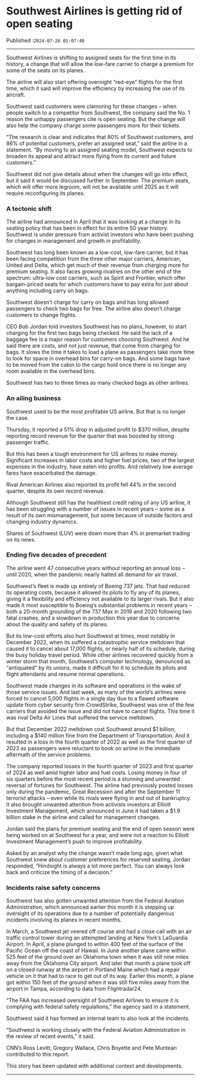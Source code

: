 # Southwest Airlines is getting rid of open seating

Published :`2024-07-26 01:07:40`

---

Southwest Airlines is shifting to assigned seats for the first time in its history, a change that will allow the low-fare carrier to charge a premium for some of the seats on its planes.

The airline will also start offering overnight “red-eye” flights for the first time, which it said will improve the efficiency by increasing the use of its aircraft.

Southwest said customers were clamoring for these changes – when people switch to a competitor from Southwest, the company said the No. 1 reason the unhappy passengers cite is open seating. But the change will also help the company charge some passengers more for their tickets.

“The research is clear and indicates that 80% of Southwest customers, and 86% of potential customers, prefer an assigned seat,” said the airline in a statement. “By moving to an assigned seating model, Southwest expects to broaden its appeal and attract more flying from its current and future customers.”

Southwest did not give details about when the changes will go into effect, but it said it would be discussed further in September.  The premium seats, which will offer more legroom, will not be available until 2025 as it will require reconfiguring its planes.

### A tectonic shift

The airline had announced in April that it was looking at a change in its seating policy that has been in effect for its entire 50 year history. Southwest is under pressure from activist investors who have been pushing for changes in management and growth in profitability.

Southwest has long been known as a low-cost, low-fare carrier, but it has been facing competition from the three other major carriers, American, United and Delta, which get much of their revenue from charging more for premium seating. It also faces growing rivalries on the other end of the spectrum: ultra-low cost carriers, such as Spirit and Frontier, which offer bargain-priced seats for which customers have to pay extra for just about anything including carry on bags.

Southwest doesn’t charge for carry on bags and has long allowed passengers to check two bags for free. The airline also doesn’t charge customers to change flights.

CEO Bob Jordan told investors Southwest has no plans, however, to start charging for the first two bags being checked. He said the lack of a baggage fee is a major reason for customers choosing Southwest. And he said there are costs, and not just revenue, that come from charging for bags. It slows the time it takes to load a plane as passengers take more time to look for space in overhead bins for carry-on bags. And some bags have to be moved from the cabin to the cargo hold once there is no longer any room available in the overhead bins.

Southwest has two to three times as many checked bags as other airlines.

### An ailing business

Southwest used to be the most profitable US airline. But that is no longer the case.

Thursday, it reported a 51% drop in adjusted profit to $370 million, despite reporting record revenue for the quarter that was boosted by strong passenger traffic.

But this has been a tough environment for US airlines to make money. Significant increases in labor costs and higher fuel prices, two of the largest expenses in the industry, have eaten into profits. And relatively low average fares have exacerbated the damage.

Rival American Airlines also reported its profit fell 44% in the second quarter, despite its own record revenue.

Although Southwest still has the healthiest credit rating of any US airline, it has been struggling with a number of issues in recent years – some as a result of its own mismanagement, but some because of outside factors and changing industry dynamics.

Shares of Southwest (LUV) were down more than 4% in premarket trading on its news.

### Ending five decades of precedent

The airline went 47 consecutive years without reporting an annual loss – until 2020, when the pandemic nearly halted all demand for air travel.

Southwest’s fleet is made up entirely of Boeing 737 jets. That had reduced its operating costs, because it allowed its pilots to fly any of its planes, giving it a flexibility and efficiency not available to its larger rivals. But it also made it most susceptible to Boeing’s substantial problems in recent years – both a 20-month grounding of the 737 Max in 2019 and 2020 following two fatal crashes, and a slowdown in production this year due to concerns about the quality and safety of its planes.

But its low-cost efforts also hurt Southwest at times, most notably in December 2022, when its suffered a catastrophic service meltdown that caused it to cancel about 17,000 flights, or nearly half of its schedule, during the busy holiday travel period. While other airlines recovered quickly from a winter storm that month, Southwest’s computer technology, denounced as “antiquated” by its unions, made it difficult for it to schedule its pilots and flight attendants and resume normal operations.

Southwest made changes in its software and operations in the wake of those service issues. And last week, as many of the world’s airlines were forced to cancel 5,000 flights in a single day due to a flawed software update from cyber security firm CrowdStrike, Southwest was one of the few carriers that avoided the issue and did not have to cancel flights. This time it was rival Delta Air Lines that suffered the service meltdown.

But that December 2022 meltdown cost Southwest around $1 billion, including a $140 million fine from the Department of Transportation. And it resulted in a loss in the fourth quarter of 2022 as well as the first quarter of 2023 as passengers were reluctant to book on airline in the immediate aftermath of the service problems.

The company reported losses in the fourth quarter of 2023 and first quarter of 2024 as well amid higher labor and fuel costs. Losing money in four of six quarters before the most recent period is a stunning and unwanted reversal of fortunes for Southwest. The airline had previously posted losses only during the pandemic, Great Recession and after the September 11 terrorist attacks – even while its rivals were flying in and out of bankruptcy. It also brought unwanted attention from activists investors at Elliott Investment Management, which announced in June it had taken a $1.9 billion stake in the airline and called for management changes.

Jordan said the plans for premium seating and the end of open season were being worked on at Southwest for a year, and were not a reaction to Elliott Investment Management’s push to improve profitability.

Asked by an analyst why the change wasn’t made long ago, given what Southwest knew about customer preferences for reserved seating, Jordan responded, “Hindsight is always a lot more perfect. You can always look back and criticize the timing of a decision.”

### Incidents raise safety concerns

Southwest has also gotten unwanted attention from the Federal Aviation Administration, which announced earlier this month it is stepping up oversight of its operations due to a number of potentially dangerous incidents involving its planes in recent months.

In March, a Southwest jet veered off course and had a close call with an air traffic control tower during an attempted landing at New York’s LaGuardia Airport. In April, a plane plunged to within 400 feet of the surface of the Pacific Ocean off the coast of Hawaii. In June another plane came within 525 feet of the ground over an Oklahoma town when it was still nine miles away from the Oklahoma City airport. And later that month a plane took off on a closed runway at the airport in Portland Maine which had a repair vehicle on it that had to race to get out of its way. Earlier this month, a plane got within 150 feet of the ground when it was still five miles away from the airport in Tampa, according to data from Flightradar24.

“The FAA has increased oversight of Southwest Airlines to ensure it is complying with federal safety regulations,” the agency said in a statement.

Southwest said it has formed an internal team to also look at the incidents.

“Southwest is working closely with the Federal Aviation Administration in the review of recent events,” it said.

CNN’s Ross Levitt, Gregory Wallace, Chris Boyette and Pete Muntean contributed to this report.

This story has been updated with additional context and developments.

---

